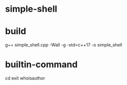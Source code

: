 # simple-shell

# build
  g++ simple_shell.cpp -Wall -g -std=c++17 -o simple_shell

# builtin-command
  cd
  exit
  whoisauthor
